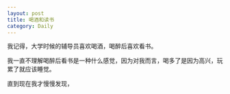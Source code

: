 ```yaml
---
layout: post
title: 喝酒和读书
category: Daily
---
```


我记得，大学时候的辅导员喜欢喝酒，喝醉后喜欢看书。  

我一直不理解喝醉后看书是一种什么感觉，因为对我而言，喝多了是因为高兴，玩累了就应该睡觉。  

直到现在我才慢慢发现，  



